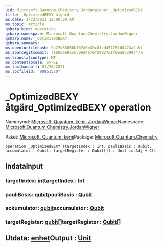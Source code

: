 ```yaml
---
uid: Microsoft.Quantum.Chemistry.JordanWigner._OptimizedBEXY
title: _OptimizedBEXY åtgärd
ms.date: 1/23/2021 12:00:00 AM
ms.topic: article
qsharp.kind: operation
qsharp.namespace: Microsoft.Quantum.Chemistry.JordanWigner
qsharp.name: _OptimizedBEXY
qsharp.summary: ''
ms.openlocfilehash: 9a27d83850bf07d6b33c81cd45725f00474a2a5f
ms.sourcegitcommit: 71605ea9cc630e84e7ef29027e1f0ea06299747e
ms.translationtype: MT
ms.contentlocale: sv-SE
ms.lasthandoff: 01/26/2021
ms.locfileid: "98851520"
---
```

# <a name="_optimizedbexy-operation"></a><span data-ttu-id="1b208-102">_OptimizedBEXY åtgärd</span><span class="sxs-lookup"><span data-stu-id="1b208-102">_OptimizedBEXY operation</span></span>

<span data-ttu-id="1b208-103">Namnrymd: [Microsoft. Quantum. kemi. JordanWigner](xref:Microsoft.Quantum.Chemistry.JordanWigner)</span><span class="sxs-lookup"><span data-stu-id="1b208-103">Namespace: [Microsoft.Quantum.Chemistry.JordanWigner](xref:Microsoft.Quantum.Chemistry.JordanWigner)</span></span>

<span data-ttu-id="1b208-104">Paket: [Microsoft. Quantum. kemi](https://nuget.org/packages/Microsoft.Quantum.Chemistry)</span><span class="sxs-lookup"><span data-stu-id="1b208-104">Package: [Microsoft.Quantum.Chemistry](https://nuget.org/packages/Microsoft.Quantum.Chemistry)</span></span>




```qsharp
operation _OptimizedBEXY (targetIndex : Int, pauliBasis : Qubit, accumulator : Qubit, targetRegister : Qubit[]) : Unit is Adj + Ctl
```


## <a name="input"></a><span data-ttu-id="1b208-105">Indata</span><span class="sxs-lookup"><span data-stu-id="1b208-105">Input</span></span>

### <a name="targetindex--int"></a><span data-ttu-id="1b208-106">targetIndex: [int](xref:microsoft.quantum.lang-ref.int)</span><span class="sxs-lookup"><span data-stu-id="1b208-106">targetIndex : [Int](xref:microsoft.quantum.lang-ref.int)</span></span>




### <a name="paulibasis--qubit"></a><span data-ttu-id="1b208-107">pauliBasis: [qubit](xref:microsoft.quantum.lang-ref.qubit)</span><span class="sxs-lookup"><span data-stu-id="1b208-107">pauliBasis : [Qubit](xref:microsoft.quantum.lang-ref.qubit)</span></span>




### <a name="accumulator--qubit"></a><span data-ttu-id="1b208-108">ackumulator: [qubit](xref:microsoft.quantum.lang-ref.qubit)</span><span class="sxs-lookup"><span data-stu-id="1b208-108">accumulator : [Qubit](xref:microsoft.quantum.lang-ref.qubit)</span></span>




### <a name="targetregister--qubit"></a><span data-ttu-id="1b208-109">targetRegister: [qubit](xref:microsoft.quantum.lang-ref.qubit)[]</span><span class="sxs-lookup"><span data-stu-id="1b208-109">targetRegister : [Qubit](xref:microsoft.quantum.lang-ref.qubit)[]</span></span>





## <a name="output--unit"></a><span data-ttu-id="1b208-110">Utdata: [enhet](xref:microsoft.quantum.lang-ref.unit)</span><span class="sxs-lookup"><span data-stu-id="1b208-110">Output : [Unit](xref:microsoft.quantum.lang-ref.unit)</span></span>


